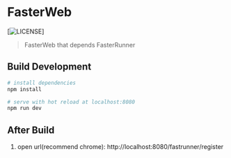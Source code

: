 # FasterWeb

[![LICENSE](https://img.shields.io/github/license/yinquanwang/FasterRunner.svg)]
> FasterWeb that depends FasterRunner

## Build Development

``` bash
# install dependencies
npm install

# serve with hot reload at localhost:8080
npm run dev

```

After Build
-----------

1. open url(recommend chrome): http://localhost:8080/fastrunner/register

